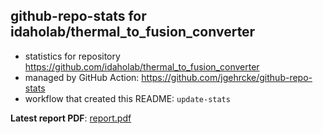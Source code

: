 ## github-repo-stats for idaholab/thermal_to_fusion_converter

- statistics for repository https://github.com/idaholab/thermal_to_fusion_converter
- managed by GitHub Action: https://github.com/jgehrcke/github-repo-stats
- workflow that created this README: `update-stats`

**Latest report PDF**: [report.pdf](https://github.com/idaholab/repository-statistics/raw/main/idaholab/thermal_to_fusion_converter/latest-report/report.pdf)

